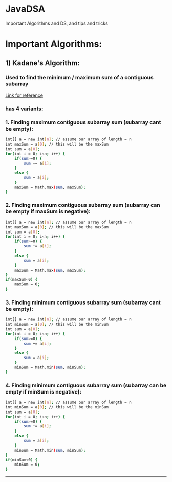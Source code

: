 # JavaDSA
Important Algorithms and DS, and tips and tricks

# Important Algorithms:

## 1) Kadane's Algorithm: 
### Used to find the minimum / maximum sum of a contiguous subarray

[Link for reference](https://youtu.be/Qd_qhRsSays?si=NiV8ncUylh8pBVxx)
### has 4 variants:
### 1. Finding maximum contiguous subarray sum (subarray cant be empty):
```sh
int[] a = new int[n]; // assume our array of length = n
int maxSum = a[0]; // this will be the maxSum
int sum = a[0];
for(int i = 0; i<n; i++) {
    if(sum>=0) {
        sum += a[i];
    }
    else {
        sum = a[i];
    }
    maxSum = Math.max(sum, maxSum);
}
```

### 2. Finding maximum contiguous subarray sum (subarray can be empty if maxSum is negative):
```sh
int[] a = new int[n]; // assume our array of length = n
int maxSum = a[0]; // this will be the maxSum
int sum = a[0];
for(int i = 0; i<n; i++) {
    if(sum>=0) {
        sum += a[i];
    }
    else {
        sum = a[i];
    }
    maxSum = Math.max(sum, maxSum);
}
if(maxSum<0) {
    maxSum = 0;
}
```

### 3. Finding minimum contiguous subarray sum (subarray cant be empty):
```sh
int[] a = new int[n]; // assume our array of length = n
int minSum = a[0]; // this will be the minSum
int sum = a[0];
for(int i = 0; i<n; i++) {
    if(sum>=0) {
        sum += a[i];
    }
    else {
        sum = a[i];
    }
    minSum = Math.min(sum, minSum);
}
```

### 4. Finding minimum contiguous subarray sum (subarray can be empty if minSum is negative):
```sh
int[] a = new int[n]; // assume our array of length = n
int minSum = a[0]; // this will be the minSum
int sum = a[0];
for(int i = 0; i<n; i++) {
    if(sum>=0) {
        sum += a[i];
    }
    else {
        sum = a[i];
    }
    minSum = Math.min(sum, minSum);
}
if(minSum<0) {
    minSum = 0;
}
```

---

